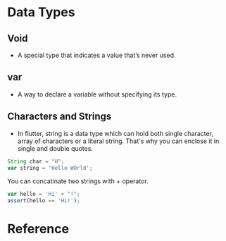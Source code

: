 # Data Types

## Void
- A special type that indicates a value that’s never used. 

## var
- A way to declare a variable without specifying its type.


## Characters and Strings

- In flutter, string is a data type which can hold both single character, array of characters or a literal string. That's why you can enclose it in single and double quotes.


```js
String char = "H";
var string = 'Hello WOrld';
```

You can concatinate two strings with + operator.

```js
var hello = 'Hi' + "!";
assert(hello == 'Hi!');
```

# Reference
